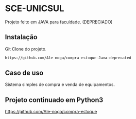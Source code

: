 # SCE-UNICSUL

Projeto feito em JAVA para faculdade. (DEPRECIADO)

## Instalação

Git Clone do projeto.

```bash
https://github.com/Ale-noga/compra-estoque-Java-deprecated
```

## Caso de uso

Sistema simples de compra e venda de equipamentos.

## Projeto continuado em Python3

https://github.com/Ale-noga/compra-estoque